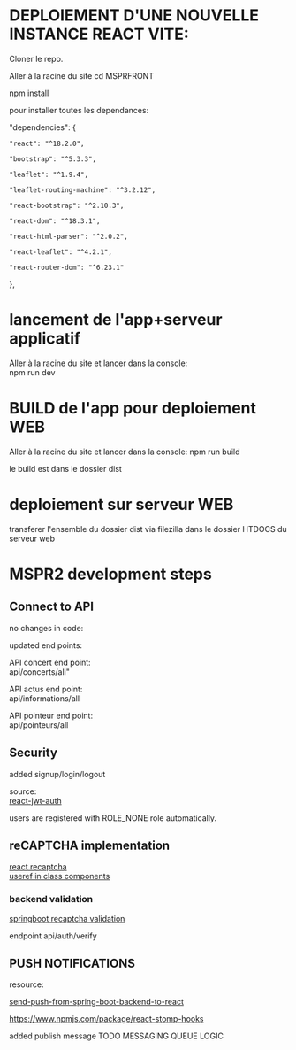 
# DEPLOIEMENT D'UNE NOUVELLE INSTANCE REACT VITE:

Cloner le repo.

Aller à la racine du site cd MSPRFRONT

npm install

pour installer toutes les dependances:

"dependencies": {

    "react": "^18.2.0", 

    "bootstrap": "^5.3.3",

    "leaflet": "^1.9.4",

    "leaflet-routing-machine": "^3.2.12",

    "react-bootstrap": "^2.10.3",

    "react-dom": "^18.3.1",

    "react-html-parser": "^2.0.2",

    "react-leaflet": "^4.2.1",

    "react-router-dom": "^6.23.1"
  },

  # lancement de l'app+serveur applicatif

  Aller à la racine du site et lancer dans la console:  
  npm run dev 

  # BUILD de l'app pour deploiement WEB

  Aller à la racine du site et lancer dans la console:
  npm run build

  le build est dans le dossier dist

  # deploiement sur serveur WEB

  transferer l'ensemble du dossier dist via  filezilla dans le dossier HTDOCS du serveur web

  # MSPR2 development steps

  ## Connect to API

  no changes in code:

  updated end points:

  API concert end point:  
  api/concerts/all"

  API actus end point:  
  api/informations/all

  API pointeur end point:  
  api/pointeurs/all

## Security

added signup/login/logout

source:  
[react-jwt-auth](https://www.bezkoder.com/react-jwt-auth/)

users are registered with ROLE_NONE role automatically.

## reCAPTCHA implementation

[react recaptcha](https://shejanmahamud.medium.com/implement-google-recaptcha-in-react-app-a9b8e3dc26ed)  
[useref in class components](https://stackoverflow.com/questions/62499061/how-to-use-react-useref-in-class-component) 



### backend validation

[springboot recaptcha validation](https://www.pixeltrice.com/recaptcha-validation-in-registration-form-using-spring-boot-application/)

endpoint api/auth/verify

## PUSH NOTIFICATIONS

    
resource:

[send-push-from-spring-boot-backend-to-react](https://hpcodes.medium.com/send-messages-from-spring-boot-backend-to-reactjs-app-using-websocket-4120f6979c9b)

https://www.npmjs.com/package/react-stomp-hooks

added publish message TODO MESSAGING QUEUE LOGIC
